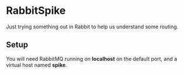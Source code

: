 # RabbitSpike

Just trying something out in Rabbit to help us understand some routing.

## Setup

You will need RabbitMQ running on **localhost** on the default port, and a virtual host named **spike**.
